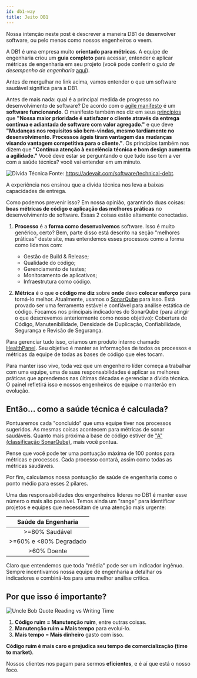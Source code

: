 ```yaml
---
id: db1-way
title: Jeito DB1
---
```


Nossa intenção neste post é descrever a maneira DB1 de desenvolver software, ou pelo menos como nossos engenheiros o veem.

A DB1 é uma empresa muito **orientado para métricas**. A equipe de engenharia criou um **guia completo** para acessar, entender e aplicar métricas de engenharia em seu projeto (você pode conferir o *guia de desempenho de engenharia* [aqui](https://github.com/db1group/engineering-performance-guide)).

Antes de mergulhar no link acima, vamos entender o que um software saudável significa para a DB1.

Antes de mais nada: qual é a principal medida de progresso no desenvolvimento de software? De acordo com o [agile manifesto](https://agilemanifesto.org) é um **software funcionando**. O manifesto também nos diz em seus [princípios](https://agilemanifesto.org/principles.html) que **"Nossa maior prioridade é satisfazer o cliente através da entrega contínua e adiantada de software com valor agregado."** e que deve **"Mudanças nos requisitos são bem-vindas, mesmo tardiamente no desenvolvimento. Processos ágeis tiram vantagem das mudanças visando vantagem competitiva para o cliente."**. Os princípios também nos dizem que **"Contínua atenção à excelência técnica e bom design aumenta a agilidade."** Você deve estar se perguntando o que tudo isso tem a ver com a saúde técnica? você vai entender em um minuto.

![Dívida Técnica](/img/docs/Technical-Debt-1024x535.png)
Fonte: https://adevait.com/software/technical-debt.

A experiência nos ensinou que a dívida técnica nos leva a baixas capacidades de entrega.

Como podemos prevenir isso? Em nossa opinião, garantindo duas coisas: **boas métricas de código e aplicação das melhores práticas** no desenvolvimento de software. Essas 2 coisas estão altamente conectadas.

1. **Processo** é a **forma como desenvolvemos** software. Isso é muito genérico, certo? Bem, parte disso está descrito na seção "melhores práticas" deste site, mas entendemos esses processos como a forma como lidamos com:

     * Gestão de Build & Release;
     * Qualidade do código;
     * Gerenciamento de testes;
     * Monitoramento de aplicativos;
     * Infraestrutura como código.

2. **Métrica** é o que **o código me diz** sobre **onde** devo **colocar esforço** para torná-lo melhor. Atualmente, usamos o [SonarQube](https://www.sonarsource.com/products/sonarqube) para isso. Está provado ser uma ferramenta estável e confiável para análise estática de código. Focamos nos principais indicadores do SonarQube (para atingir o que descrevemos anteriormente como nosso objetivo): Cobertura de Código, Manutenibilidade, Densidade de Duplicação, Confiabilidade, Segurança e Revisão de Segurança.

Para gerenciar tudo isso, criamos um produto interno chamado [HealthPanel](http://healthpanel.db1.com.br). Seu objetivo é manter as informações de todos os processos e métricas da equipe de todas as bases de código que eles tocam.

Para manter isso vivo, toda vez que um engenheiro líder começa a trabalhar com uma equipe, uma de suas responsabilidades é aplicar as melhores práticas que aprendemos nas últimas décadas e gerenciar a dívida técnica. O painel refletirá isso e nossos engenheiros de equipe o manterão em evolução.

## Então... como a saúde técnica é calculada?

Pontuaremos cada "concluído" que uma equipe tiver nos processos sugeridos. As mesmas coisas acontecem para métricas de sonar saudáveis. Quanto mais próxima a base de código estiver de ["A" (classificação SonarQube)](https://docs.sonarqube.org/latest/user-guide/metric-definitions/), mais você pontua.

Pense que você pode ter uma pontuação máxima de 100 pontos para métricas e processos. Cada processo contará, assim como todas as métricas saudáveis.

Por fim, calculamos nossa pontuação de saúde de engenharia como o ponto médio para esses 2 pilares.

Uma das responsabilidades dos engenheiros líderes no DB1 é manter esse número o mais alto possível. Temos ainda um "range" para identificar projetos e equipes que necessitam de uma atenção mais urgente:

|Saúde da Engenharia|
|:---:|
|>=80% Saudável|
|>=60% e <80% Degradado|
|>60% Doente|

Claro que entendemos que toda "média" pode ser um indicador ingênuo. Sempre incentivamos nossa equipe de engenharia a detalhar os indicadores e combiná-los para uma melhor análise crítica.

## Por que isso é importante?

![Uncle Bob Quote Reading vs Writing Time](/img/docs/Uncle-Bob-Quote-Reading-v-Writing-Time.png)

1. **Código ruim = Manutenção ruim**, entre outras coisas.
2. **Manutenção ruim = Mais tempo** para evoluí-lo.
3. **Mais tempo = Mais dinheiro** gasto com isso.

**Código ruim é mais caro e prejudica seu tempo de comercialização (time to market)**.

Nossos clientes nos pagam para sermos **eficientes**, e é aí que está o nosso foco.